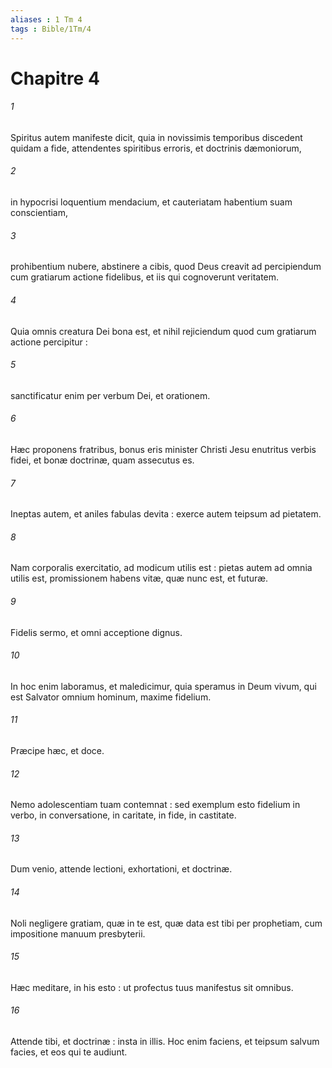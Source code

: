 ```yaml
---
aliases : 1 Tm 4
tags : Bible/1Tm/4
---
```


# Chapitre 4

###### 1
Spiritus autem manifeste dicit, quia in novissimis temporibus discedent quidam a fide, attendentes spiritibus erroris, et doctrinis dæmoniorum,
###### 2
in hypocrisi loquentium mendacium, et cauteriatam habentium suam conscientiam,
###### 3
prohibentium nubere, abstinere a cibis, quod Deus creavit ad percipiendum cum gratiarum actione fidelibus, et iis qui cognoverunt veritatem.
###### 4
Quia omnis creatura Dei bona est, et nihil rejiciendum quod cum gratiarum actione percipitur :
###### 5
sanctificatur enim per verbum Dei, et orationem.
###### 6
Hæc proponens fratribus, bonus eris minister Christi Jesu enutritus verbis fidei, et bonæ doctrinæ, quam assecutus es.
###### 7
Ineptas autem, et aniles fabulas devita : exerce autem teipsum ad pietatem.
###### 8
Nam corporalis exercitatio, ad modicum utilis est : pietas autem ad omnia utilis est, promissionem habens vitæ, quæ nunc est, et futuræ.
###### 9
Fidelis sermo, et omni acceptione dignus.
###### 10
In hoc enim laboramus, et maledicimur, quia speramus in Deum vivum, qui est Salvator omnium hominum, maxime fidelium.
###### 11
Præcipe hæc, et doce.
###### 12
Nemo adolescentiam tuam contemnat : sed exemplum esto fidelium in verbo, in conversatione, in caritate, in fide, in castitate.
###### 13
Dum venio, attende lectioni, exhortationi, et doctrinæ.
###### 14
Noli negligere gratiam, quæ in te est, quæ data est tibi per prophetiam, cum impositione manuum presbyterii.
###### 15
Hæc meditare, in his esto : ut profectus tuus manifestus sit omnibus.
###### 16
Attende tibi, et doctrinæ : insta in illis. Hoc enim faciens, et teipsum salvum facies, et eos qui te audiunt.
